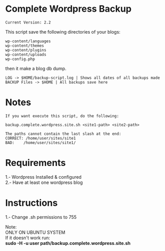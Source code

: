 # Complete Wordpress Backup

    Current Version: 2.2

This script save the following directories of your blogs:

    wp-content/languages
    wp-content/themes
    wp-content/plugins
    wp-content/uploads
    wp-config.php
    
then it make a blog db dump. <br>

    LOG -> $HOME/backup-script.log | Shows all dates of all backups made
    BACKUP Files -> $HOME | All backups save here

# Notes

    If you want execute this script, do the following:
    
    backup.complete.wordpress.site.sh <site1-path> <site2-path>
    
    The paths cannot contain the last slash at the end:
    CORRECT: /home/user/sites/site1
    BAD:    /home/user/sites/site1/

# Requirements

1.- Wordpress Installed & configured <br>
2.- Have at least one wordpress blog <br>

# Instructions

1.- Change .sh permissions to 755 <br>

Note: <br>
ONLY ON UBUNTU SYSTEM <br>
If it doesn't work run: <br>
<b>sudo -H -u user path/backup.complete.wordpress.site.sh</b>